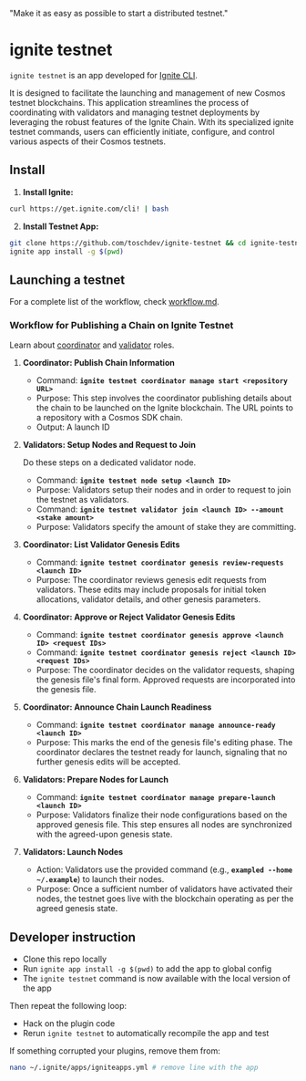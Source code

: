 "Make it as easy as possible to start a distributed testnet."

# ignite testnet

`ignite testnet` is an app developed for [Ignite CLI](https://github.com/ignite/cli).

It is designed to facilitate the launching and management of new Cosmos testnet blockchains. This application streamlines the process of coordinating with validators and managing testnet deployments by leveraging the robust features of the Ignite Chain. With its specialized ignite testnet commands, users can efficiently initiate, configure, and control various aspects of their Cosmos testnets.

## Install

1. **Install Ignite:**
```bash
curl https://get.ignite.com/cli! | bash
```


2. **Install Testnet App:**
```bash
git clone https://github.com/toschdev/ignite-testnet && cd ignite-testnet
ignite app install -g $(pwd)
```

## Launching a testnet

For a complete list of the workflow, check [workflow.md](./workflow.md).

### **Workflow for Publishing a Chain on Ignite Testnet**

Learn about [coordinator](./coordinator.md) and [validator](./validator.md) roles.

1. **Coordinator: Publish Chain Information**
    - Command: **`ignite testnet coordinator manage start <repository URL>`**
    - Purpose: This step involves the coordinator publishing details about the chain to be launched on the Ignite blockchain. The URL points to a repository with a Cosmos SDK chain.
    - Output: A launch ID
1. **Validators: Setup Nodes and Request to Join**
   
   Do these steps on a dedicated validator node.
    - Command: **`ignite testnet node setup <launch ID>`**
    - Purpose: Validators setup their nodes and in order to request to join the testnet as validators.
    - Command: **`ignite testnet validator join <launch ID> --amount <stake amount>`**
    - Purpose: Validators specify the amount of stake they are committing.
2. **Coordinator: List Validator Genesis Edits**
    - Command: **`ignite testnet coordinator genesis review-requests <launch ID>`**
    - Purpose: The coordinator reviews genesis edit requests from validators. These edits may include proposals for initial token allocations, validator details, and other genesis parameters.
3. **Coordinator: Approve or Reject Validator Genesis Edits**   
    - Command: **`ignite testnet coordinator genesis approve <launch ID> <request IDs>`**
    - Command: **`ignite testnet coordinator genesis reject <launch ID> <request IDs>`**
    - Purpose: The coordinator decides on the validator requests, shaping the genesis file's final form. Approved requests are incorporated into the genesis file.
4. **Coordinator: Announce Chain Launch Readiness**  
    - Command: **`ignite testnet coordinator manage announce-ready <launch ID>`**
    - Purpose: This marks the end of the genesis file's editing phase. The coordinator declares the testnet ready for launch, signaling that no further genesis edits will be accepted.
5. **Validators: Prepare Nodes for Launch**
    - Command: **`ignite testnet coordinator manage prepare-launch <launch ID>`**
    - Purpose: Validators finalize their node configurations based on the approved genesis file. This step ensures all nodes are synchronized with the agreed-upon genesis state.
6. **Validators: Launch Nodes**
    - Action: Validators use the provided command (e.g., **`exampled --home ~/.example`**) to launch their nodes.
    - Purpose: Once a sufficient number of validators have activated their nodes, the testnet goes live with the blockchain operating as per the agreed genesis state.

## Developer instruction

- Clone this repo locally
- Run `ignite app install -g $(pwd)` to add the app to global config
- The `ignite testnet` command is now available with the local version of the app

Then repeat the following loop:

- Hack on the plugin code
- Rerun `ignite testnet` to automatically recompile the app and test

If something corrupted your plugins, remove them from:

```bash
nano ~/.ignite/apps/igniteapps.yml # remove line with the app
```